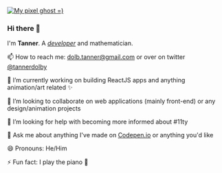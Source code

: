 [![My pixel ghost =)](https://user-images.githubusercontent.com/48612525/87385842-f5803900-c553-11ea-86d4-dcf3fb3d9446.gif)](https://twitter.com/tannerdolby)

### Hi there 👋

I'm **Tanner**. A _[developer](https://codepen.io/tannerdolby)_ and mathematician. 

📫 How to reach me: dolb.tanner@gmail.com or over on twitter [@tannerdolby](https://twitter.com/tannerdolby)

🔭 I’m currently working on building ReactJS apps and anything animation/art related ✨

👯 I’m looking to collaborate on web applications (mainly front-end) or any design/animation projects

🤔 I’m looking for help with becoming more informed about #11ty

💬 Ask me about anything I've made on [Codepen.io](https://codepen.io/tannerdolby) or anything you'd like

😄 Pronouns: He/Him

⚡ Fun fact: I play the piano 🎹

